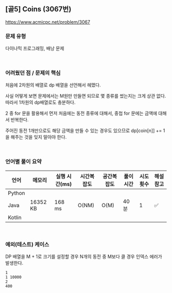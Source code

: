 ## [골5] Coins (3067번)

https://www.acmicpc.net/problem/3067

### 문제 유형

다이나믹 프로그래밍, 배낭 문제

<br>

### 어려웠던 점 / 문제의 핵심

처음에 2차원의 배열로 dp 배열을 선언해서 헤맸다.

사실 어떻게 보면 문제에서는 M원만 만들면 되므로 몇 종류를 썼는지는 크게 상관 없다. 따라서 1차원의 dp배열로도 충분하다.

2 중 for 문을 활용해서 먼저 처음에는 동전 종류에 대해서, 중첩 for 문에는 금액에 대해서 반복한다.

주어진 동전 1개만으로도 해당 금액을 만들 수 있는 경우도 있으므로 dp[coin[n]] += 1을 해주는 것을 잊지 말아야 한다. 

<br>

### 언어별 풀이 요약

| 언어   | 메모리   | 실행 시간(ms) | 시간복잡도 | 공간복잡도 | 풀이 시간 | 시도 횟수 | 해설 참고          |
| ------ | -------- | ------------- | ---------- | ---------- | --------- | --------- | ------------------ |
| Python |          |               |            |            |           |           |                    |
| Java   | 16352 KB | 168 ms        | O(NM)      | O(M)       | 40분      | 1         | :white_check_mark: |
| Kotlin |          |               |            |            |           |           |                    |

<br>

### 예외(테스트) 케이스

DP 배열을 M + 1로 크기를 설정할 경우 N개의 동전 중 M보다 클 경우 인덱스 에러가 발생한다.

```
1
1 10000
2
400
```

